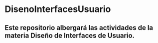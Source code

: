 # DisenoInterfacesUsuario

## Este repositorio albergará las actividades de la materia Diseño de Interfaces de Usuario.
